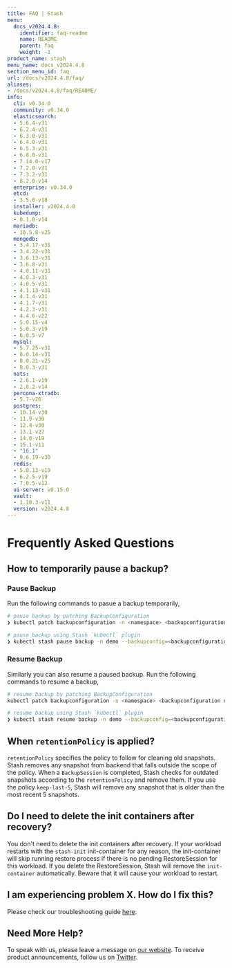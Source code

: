 ```yaml
---
title: FAQ | Stash
menu:
  docs_v2024.4.8:
    identifier: faq-readme
    name: README
    parent: faq
    weight: -1
product_name: stash
menu_name: docs_v2024.4.8
section_menu_id: faq
url: /docs/v2024.4.8/faq/
aliases:
- /docs/v2024.4.8/faq/README/
info:
  cli: v0.34.0
  community: v0.34.0
  elasticsearch:
  - 5.6.4-v31
  - 6.2.4-v31
  - 6.3.0-v31
  - 6.4.0-v31
  - 6.5.3-v31
  - 6.8.0-v31
  - 7.14.0-v17
  - 7.2.0-v31
  - 7.3.2-v31
  - 8.2.0-v14
  enterprise: v0.34.0
  etcd:
  - 3.5.0-v18
  installer: v2024.4.8
  kubedump:
  - 0.1.0-v14
  mariadb:
  - 10.5.8-v25
  mongodb:
  - 3.4.17-v31
  - 3.4.22-v31
  - 3.6.13-v31
  - 3.6.8-v31
  - 4.0.11-v31
  - 4.0.3-v31
  - 4.0.5-v31
  - 4.1.13-v31
  - 4.1.4-v31
  - 4.1.7-v31
  - 4.2.3-v31
  - 4.4.6-v22
  - 5.0.15-v4
  - 5.0.3-v19
  - 6.0.5-v7
  mysql:
  - 5.7.25-v31
  - 8.0.14-v31
  - 8.0.21-v25
  - 8.0.3-v31
  nats:
  - 2.6.1-v19
  - 2.8.2-v14
  percona-xtradb:
  - 5.7-v26
  postgres:
  - 10.14-v30
  - 11.9-v30
  - 12.4-v30
  - 13.1-v27
  - 14.0-v19
  - 15.1-v11
  - "16.1"
  - 9.6.19-v30
  redis:
  - 5.0.13-v19
  - 6.2.5-v19
  - 7.0.5-v12
  ui-server: v0.15.0
  vault:
  - 1.10.3-v11
  version: v2024.4.8
---
```


# Frequently Asked Questions

## How to temporarily pause a backup?

### Pause Backup

Run the following commands to pasue a backup temporarily,

```bash
# pause backup by patching BackupConfiguration
❯ kubectl patch backupconfiguration -n <namespace> <backupconfiguration name> --type="merge" --patch='{"spec": {"paused": true}}'

# pause backup using Stash `kubectl` plugin 
❯ kubectl stash pause backup -n demo --backupconfig=<backupconfiguration name>
```

### Resume Backup

Similarly you can also resume a paused backup. Run the following commands to resume a backup,

```bash
# resume backup by patching BackupConfiguration
kubectl patch backupconfiguration -n <namespace> <backupconfiguration name> --type="merge" --patch='{"spec": {"paused": false}}'

# resume backup using Stash `kubectl` plugin
❯ kubectl stash resume backup -n demo --backupconfig=<backupconfiguration name>
```

## When `retentionPolicy` is applied?

`retentionPolicy` specifies the policy to follow for cleaning old snapshots. Stash removes any snapshot from backend that falls outside the scope of the policy. When a `BackupSession` is completed, Stash checks for outdated snapshots according to the `retentionPolicy` and remove them. If you use the policy `keep-last-5`, Stash will remove any snapshot that is older than the most recent 5 snapshots. 

## Do I need to delete the init containers after recovery?

You don't need to delete the init containers after recovery.  If your workload restarts with the `stash-init` init-container for any reason, the init-container will skip running restore process if there is no pending RestoreSession for this workload. If you delete the RestoreSession, Stash will remove the `init-container` automatically. Beware that it will cause your workload to restart.

## I am experiencing problem X. How do I fix this?

Please check our troubleshooting guide [here](/docs/v2024.4.8/guides/troubleshooting/how-to-troubleshoot/).

## Need More Help?

To speak with us, please leave a message on [our website](https://appscode.com/contact/). To receive product announcements, follow us on [Twitter](https://twitter.com/KubeStash).
